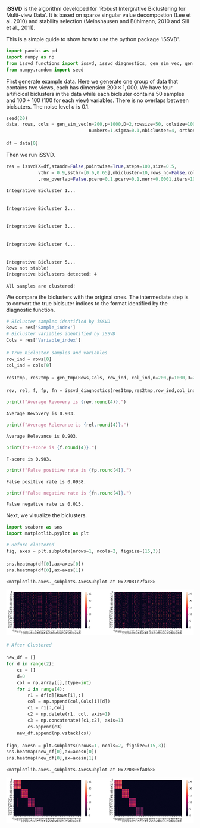 
**iSSVD** is the algorithm developed for 'Robust Intergrative Biclustering for Multi-view Data'. It is based on sparse singular value decompostion (Lee et al. 2010) and stability selection (Meinshausen and Bühlmann, 2010 and Sill et al., 2011).

This is a simple guide to show how to use the python package 'iSSVD'.


```python
import pandas as pd
import numpy as np
from issvd_functions import issvd, issvd_diagnostics, gen_sim_vec, gen_tmp
from numpy.random import seed
```

First generate example data. Here we generate one group of data that contains two views, each has dimension $200\times1,000$. We have four artificical biclusters in the data while each biclsuter contains $50$ samples and $100+100$ (100 for each view) variables. There is no overlaps between biclsuters. The noise level $\sigma$ is 0.1.


```python
seed(20)
data, rows, cols = gen_sim_vec(n=200,p=1000,D=2,rowsize=50, colsize=100, 
                               numbers=1,sigma=0.1,nbicluster=4, orthonm=False)

df = data[0]
```

Then we run iSSVD.


```python
res = issvd(X=df,standr=False,pointwise=True,steps=100,size=0.5,
            vthr = 0.9,ssthr=[0.6,0.65],nbicluster=10,rows_nc=False,cols_nc=False,col_overlap=False
            ,row_overlap=False,pceru=0.1,pcerv=0.1,merr=0.0001,iters=100)
```

    Integrative Bicluster 1...
    
    
    Integrative Bicluster 2...
    
    
    Integrative Bicluster 3...
    
    
    Integrative Bicluster 4...
    
    
    Integrative Bicluster 5...
    Rows not stable!
    Integrative biclusters detected: 4
    
    All samples are clustered!
    

We compare the biclusters with the original ones. The intermediate step is to convert the true biclsuter indices to the format identified by the diagnostic function.


```python
# Bicluster samples identified by iSSVD
Rows = res['Sample_index']
# Bicluster variables identified by iSSVD
Cols = res['Variable_index']

# True bicluster samples and variables
row_ind = rows[0]
col_ind = cols[0]

res1tmp, res2tmp = gen_tmp(Rows,Cols, row_ind, col_ind,n=200,p=1000,D=2)

rev, rel, f, fp, fn = issvd_diagnostics(res1tmp,res2tmp,row_ind,col_ind)
```


```python
print(f"Average Revovery is {rev.round(4)}.")
```

    Average Revovery is 0.903.
    


```python
print(f"Average Relevance is {rel.round(4)}.")
```

    Average Relevance is 0.903.
    


```python
print(f"F-score is {f.round(4)}.")
```

    F-score is 0.903.
    


```python
print(f"False positive rate is {fp.round(4)}.")
```

    False positive rate is 0.0938.
    


```python
print(f"False negative rate is {fn.round(4)}.")
```

    False negative rate is 0.015.
    

Next, we visualize the biclusters.


```python
import seaborn as sns
import matplotlib.pyplot as plt
```


```python
# Before clustered
fig, axes = plt.subplots(nrows=1, ncols=2, figsize=(15,3))

sns.heatmap(df[0],ax=axes[0])
sns.heatmap(df[0],ax=axes[1])
```




    <matplotlib.axes._subplots.AxesSubplot at 0x22081c2fac8>




![png](Guide_files/Guide_15_1.png)



```python
# After Clustered

new_df = []
for d in range(2):
    cs = []
    d=0
    col = np.array([],dtype=int)
    for i in range(4):
        r1 = df[d][Rows[i],:]
        col = np.append(col,Cols[i][d])
        c1 = r1[:,col]
        c2 = np.delete(r1, col, axis=1)
        c3 = np.concatenate([c1,c2], axis=1)
        cs.append(c3)
    new_df.append(np.vstack(cs))
    
fign, axesn = plt.subplots(nrows=1, ncols=2, figsize=(15,3))
sns.heatmap(new_df[0],ax=axesn[0])
sns.heatmap(new_df[0],ax=axesn[1])
```




    <matplotlib.axes._subplots.AxesSubplot at 0x220806fa0b8>




![png](Guide_files/Guide_16_1.png)


